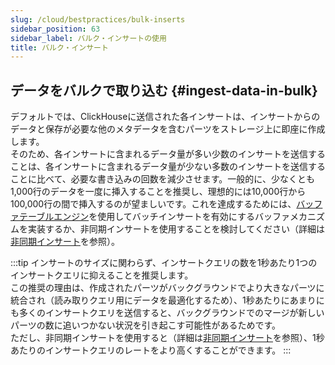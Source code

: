 ```yaml
---
slug: /cloud/bestpractices/bulk-inserts
sidebar_position: 63
sidebar_label: バルク・インサートの使用
title: バルク・インサート
---
```



## データをバルクで取り込む {#ingest-data-in-bulk}
デフォルトでは、ClickHouseに送信された各インサートは、インサートからのデータと保存が必要な他のメタデータを含むパーツをストレージ上に即座に作成します。  
そのため、各インサートに含まれるデータ量が多い少数のインサートを送信することは、各インサートに含まれるデータ量が少ない多数のインサートを送信することに比べて、必要な書き込みの回数を減少させます。一般的に、少なくとも1,000行のデータを一度に挿入することを推奨し、理想的には10,000行から100,000行の間で挿入するのが望ましいです。これを達成するためには、[バッファテーブルエンジン](/engines/table-engines/special/buffer.md)を使用してバッチインサートを有効にするバッファメカニズムを実装するか、非同期インサートを使用することを検討してください（詳細は[非同期インサート](/cloud/bestpractices/asyncinserts.md)を参照）。

:::tip
インサートのサイズに関わらず、インサートクエリの数を1秒あたり1つのインサートクエリに抑えることを推奨します。  
この推奨の理由は、作成されたパーツがバックグラウンドでより大きなパーツに統合され（読み取りクエリ用にデータを最適化するため）、1秒あたりにあまりにも多くのインサートクエリを送信すると、バックグラウンドでのマージが新しいパーツの数に追いつかない状況を引き起こす可能性があるためです。  
ただし、非同期インサートを使用すると（詳細は[非同期インサート](/cloud/bestpractices/asyncinserts.md)を参照）、1秒あたりのインサートクエリのレートをより高くすることができます。
:::
